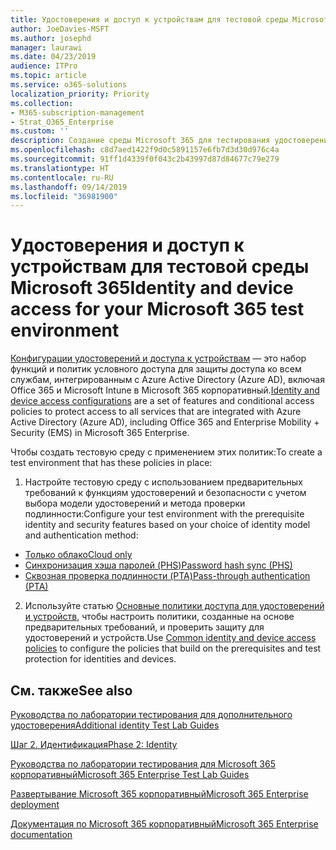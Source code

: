 ```yaml
---
title: Удостоверения и доступ к устройствам для тестовой среды Microsoft 365
author: JoeDavies-MSFT
ms.author: josephd
manager: laurawi
ms.date: 04/23/2019
audience: ITPro
ms.topic: article
ms.service: o365-solutions
localization_priority: Priority
ms.collection:
- M365-subscription-management
- Strat_O365_Enterprise
ms.custom: ''
description: Создание среды Microsoft 365 для тестирования удостоверений и доступа к устройствам.
ms.openlocfilehash: c8d7aed1422f9d0c5891157e6fb7d3d30d976c4a
ms.sourcegitcommit: 91ff1d4339f0f043c2b43997d87d84677c79e279
ms.translationtype: HT
ms.contentlocale: ru-RU
ms.lasthandoff: 09/14/2019
ms.locfileid: "36981900"
---
```

# <a name="identity-and-device-access-for-your-microsoft-365-test-environment"></a><span data-ttu-id="29d29-103">Удостоверения и доступ к устройствам для тестовой среды Microsoft 365</span><span class="sxs-lookup"><span data-stu-id="29d29-103">Identity and device access for your Microsoft 365 test environment</span></span>

<span data-ttu-id="29d29-104">[Конфигурации удостоверений и доступа к устройствам](microsoft-365-policies-configurations.md) — это набор функций и политик условного доступа для защиты доступа ко всем службам, интегрированным с Azure Active Directory (Azure AD), включая Office 365 и Microsoft Intune в Microsoft 365 корпоративный.</span><span class="sxs-lookup"><span data-stu-id="29d29-104">[Identity and device access configurations](microsoft-365-policies-configurations.md) are a set of features and conditional access policies to protect access to all services that are integrated with Azure Active Directory (Azure AD), including Office 365 and Enterprise Mobility + Security (EMS) in Microsoft 365 Enterprise.</span></span>

<span data-ttu-id="29d29-105">Чтобы создать тестовую среду с применением этих политик:</span><span class="sxs-lookup"><span data-stu-id="29d29-105">To create a test environment that has these policies in place:</span></span>

1. <span data-ttu-id="29d29-106">Настройте тестовую среду с использованием предварительных требований к функциям удостоверений и безопасности с учетом выбора модели удостоверений и метода проверки подлинности:</span><span class="sxs-lookup"><span data-stu-id="29d29-106">Configure your test environment with the prerequisite identity and security features based on your choice of identity model and authentication method:</span></span>

  - [<span data-ttu-id="29d29-107">Только облако</span><span class="sxs-lookup"><span data-stu-id="29d29-107">Cloud only</span></span>](cloud-only-prereqs-m365-test-environment.md)
  - [<span data-ttu-id="29d29-108">Синхронизация хэша паролей (PHS)</span><span class="sxs-lookup"><span data-stu-id="29d29-108">Password hash sync (PHS)</span></span>](phs-prereqs-m365-test-environment.md)
  - [<span data-ttu-id="29d29-109">Сквозная проверка подлинности (PTA)</span><span class="sxs-lookup"><span data-stu-id="29d29-109">Pass-through authentication (PTA)</span></span>](pta-prereqs-m365-test-environment.md)

2. <span data-ttu-id="29d29-110">Используйте статью [Основные политики доступа для удостоверений и устройств](identity-access-policies.md), чтобы настроить политики, созданные на основе предварительных требований, и проверить защиту для удостоверений и устройств.</span><span class="sxs-lookup"><span data-stu-id="29d29-110">Use [Common identity and device access policies](identity-access-policies.md) to configure the policies that build on the prerequisites and test protection for identities and devices.</span></span>

## <a name="see-also"></a><span data-ttu-id="29d29-111">См. также</span><span class="sxs-lookup"><span data-stu-id="29d29-111">See also</span></span>

[<span data-ttu-id="29d29-112">Руководства по лаборатории тестирования для дополнительного удостоверения</span><span class="sxs-lookup"><span data-stu-id="29d29-112">Additional identity Test Lab Guides</span></span>](m365-enterprise-test-lab-guides.md#identity)

[<span data-ttu-id="29d29-113">Шаг 2. Идентификация</span><span class="sxs-lookup"><span data-stu-id="29d29-113">Phase 2: Identity</span></span>](identity-infrastructure.md)

[<span data-ttu-id="29d29-114">Руководства по лаборатории тестирования для Microsoft 365 корпоративный</span><span class="sxs-lookup"><span data-stu-id="29d29-114">Microsoft 365 Enterprise Test Lab Guides</span></span>](m365-enterprise-test-lab-guides.md)

[<span data-ttu-id="29d29-115">Развертывание Microsoft 365 корпоративный</span><span class="sxs-lookup"><span data-stu-id="29d29-115">Microsoft 365 Enterprise deployment</span></span>](deploy-microsoft-365-enterprise.md)

[<span data-ttu-id="29d29-116">Документация по Microsoft 365 корпоративный</span><span class="sxs-lookup"><span data-stu-id="29d29-116">Microsoft 365 Enterprise documentation</span></span>](https://docs.microsoft.com/microsoft-365-enterprise/)
